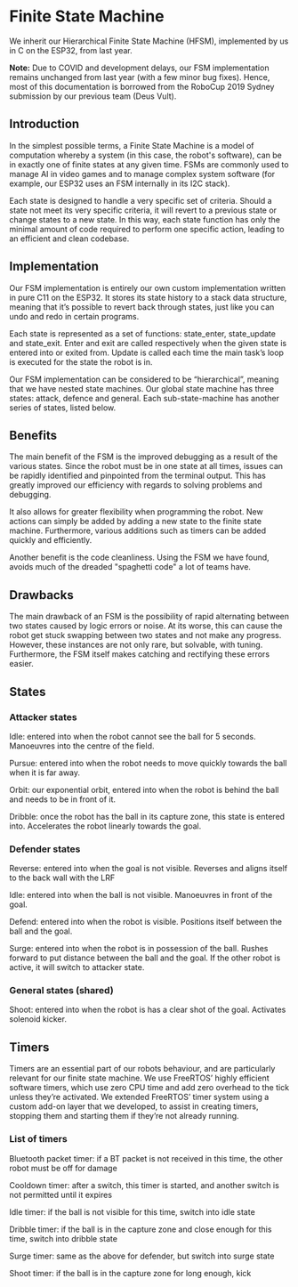 # Finite State Machine

We inherit our Hierarchical Finite State Machine (HFSM), implemented by us in C on the ESP32, from last year.

**Note:** Due to COVID and development delays, our FSM implementation remains unchanged from last year (with
a few minor bug fixes). Hence, most of this documentation is borrowed from the RoboCup 2019 Sydney submission
by our previous team (Deus Vult).

## Introduction
In the simplest possible terms, a Finite State Machine is a model of computation whereby a system (in this case, the 
robot's software), can be in exactly one of finite states at any given time. FSMs are commonly used to manage AI in 
video games and to manage complex system software (for example, our ESP32 uses an FSM internally in its I2C stack). 

Each state is designed to handle a very specific set of criteria. Should a state not meet its very specific criteria, it 
will revert to a previous state or change states to a new state. In this way, each state function has only the minimal 
amount of code required to perform one specific action, leading to an efficient and clean codebase.

## Implementation
Our FSM implementation is entirely our own custom implementation written in pure C11 on the ESP32. It stores its state 
history to a stack data structure, meaning that it’s possible to revert back through states, just like you can undo and 
redo in certain programs.

Each state is represented as a set of functions: state_enter, state_update and state_exit. Enter and exit are called
respectively when the given state is entered into or exited from. Update is called each time the main task’s loop is
executed for the state the robot is in.

Our FSM implementation can be considered to be “hierarchical”, meaning that we have nested state machines. Our global 
state machine has three states: attack, defence and general. Each sub-state-machine has another series of states, listed below.

## Benefits
The main benefit of the FSM is the improved debugging as a result of the various states. Since the robot must be in one
state at all times, issues can be rapidly identified and pinpointed from the terminal output. This has greatly improved
our efficiency with regards to solving problems and debugging.

It also allows for greater flexibility when programming the robot. New actions can simply be added by adding a new state
to the finite state machine. Furthermore, various additions such as timers can be added quickly and efficiently.

Another benefit is the code cleanliness. Using the FSM we have found, avoids much of the dreaded "spaghetti code" a lot
of teams have.

## Drawbacks
The main drawback of an FSM is the possibility of rapid alternating between two states caused by logic errors or noise.
At its worse, this can cause the robot get stuck swapping between two states and not make any progress. However, these
instances are not only rare, but solvable, with tuning. Furthermore, the FSM itself makes catching and rectifying these
errors easier.

## States
### Attacker states
Idle: entered into when the robot cannot see the ball for 5 seconds. Manoeuvres into the centre of the field.

Pursue: entered into when the robot needs to move quickly towards the ball when it is far away.

Orbit: our exponential orbit, entered into when the robot is behind the ball and needs to be in front of it.

Dribble: once the robot has the ball in its capture zone, this state is entered into. Accelerates the robot linearly towards the goal.

### Defender states
Reverse: entered into when the goal is not visible. Reverses and aligns itself to the back wall with the LRF

Idle: entered into when the ball is not visible. Manoeuvres in front of the goal.

Defend: entered into when the robot is visible. Positions itself between the ball and the goal.

Surge: entered into when the robot is in possession of the ball. Rushes forward to put distance between the ball and the goal. If the other robot is active, it will switch to attacker state.

### General states (shared)
Shoot: entered into when the robot is has a clear shot of the goal. Activates solenoid kicker.

## Timers
Timers are an essential part of our robots behaviour, and are particularly relevant for our finite state machine. We use FreeRTOS’ highly efficient software timers, which use zero CPU time and add zero overhead to the tick unless they’re activated. We extended FreeRTOS’ timer system using a custom add-on layer that we developed, to assist in creating timers, stopping them and starting them if they’re not already running.

### List of timers
Bluetooth packet timer: if a BT packet is not received in this time, the other robot must be off for damage

Cooldown timer: after a switch, this timer is started, and another switch is not permitted until it expires

Idle timer: if the ball is not visible for this time, switch into idle state

Dribble timer: if the ball is in the capture zone and close enough for this time, switch into dribble state

Surge timer: same as the above for defender, but switch into surge state

Shoot timer: if the ball is in the capture zone for long enough, kick